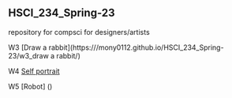 ## HSCI_234_Spring-23 
repository for compsci for designers/artists 

W3
[Draw a rabbit](https:///mony0112.github.io/HSCI_234_Spring-23/w3_draw a rabbit/)

W4
[Self portrait]()

W5
[Robot] ()

